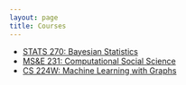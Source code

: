 ```yaml
---
layout: page
title: Courses
---
```


- [STATS 270: Bayesian Statistics](stats-270)
- [MS&E 231: Computational Social Science](mse-231)
- [CS 224W: Machine Learning with Graphs](cs-224w)
